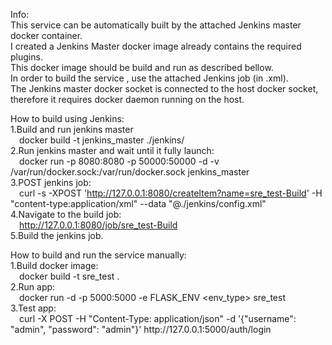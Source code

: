 <p>Info:<br>
   This service can be automatically built by the attached Jenkins master docker container.<br>
   I created a Jenkins Master docker image already contains the required plugins.<br>
   This docker image should be build and run as described bellow.<br>
   In order to build the service , use the attached Jenkins job (in .xml).<br>
   The Jenkins master docker socket is connected to the host docker socket, therefore it requires docker daemon running on the host.
</p>
<p>How to build using Jenkins:<br>
   1.Build and run jenkins master<br>
   &emsp;docker build -t jenkins_master ./jenkins/<br>
   2.Run jenkins master and wait until it fully launch:<br>
   &emsp;docker run -p 8080:8080 -p 50000:50000 -d -v /var/run/docker.sock:/var/run/docker.sock jenkins_master<br>
   3.POST jenkins job:<br>
   &emsp;curl -s -XPOST '<a href="http://127.0.0.1:8080/createItem?name=sre_test-Build">http://127.0.0.1:8080/createItem?name=sre_test-Build</a>' -H "content-type:application/xml" --data "@./jenkins/config.xml"<br>
   4.Navigate to the build job:<br>
   &emsp;<a href="http://127.0.0.1:8080/job/sre_test-Build">http://127.0.0.1:8080/job/sre_test-Build</a><br>
   5.Build the jenkins job.
</p>
<p>How to build and run the service manually:<br>
   1.Build docker image:<br>
   &emsp;docker build -t sre_test .<br>
   2.Run app:<br>
   &emsp;docker run -d -p 5000:5000 -e FLASK_ENV &lt;env_type&gt; sre_test <br>
   3.Test app:<br>
   &emsp;curl -X POST -H "Content-Type: application/json" -d '{"username": "admin", "password": "admin"}' http://127.0.0.1:5000/auth/login
</p>